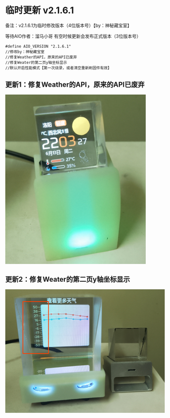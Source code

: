 # 临时更新 v2.1.6.1

备注：v2.1.6.1为临时修改版本（4位版本号）【by：神秘藏宝室】

等待AIO作者：溜马小哥 有空时候更新会发布正式版本（3位版本号）

```
#define AIO_VERSION "2.1.6.1"
//修改by：神秘藏宝室
//修复Weather的API，原来的API已废弃
//修复Weater的第二页y轴坐标显示
//默认开启性能模式【第一次烧录，或者清空重新刷固件有效】
```

## 更新1：修复Weather的API，原来的API已废弃

![image-20230613220752512](media/image-20230613220752512.png)

## 更新2：修复Weater的第二页y轴坐标显示

![image-20230613220830046](media/image-20230613220830046.png)